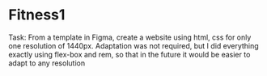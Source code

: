 # Fitness1
Task: From a template in Figma, create a website using html, css for only one resolution of 1440px. Adaptation was not required, but I did everything exactly using flex-box and rem, so that in the future it would be easier to adapt to any resolution
